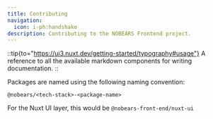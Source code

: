 ```yaml
---
title: Contributing
navigation:
  icon: i-ph:handshake
description: Contributing to the NOBEARS Frontend project.
---
```


::tip{to="https://ui3.nuxt.dev/getting-started/typography#usage"}
A reference to all the available markdown components for writing documentation.
::

Packages are named using the following naming convention:

`@nobears/<tech-stack>-<package-name>`

For the Nuxt UI layer, this would be `@nobears-front-end/nuxt-ui`